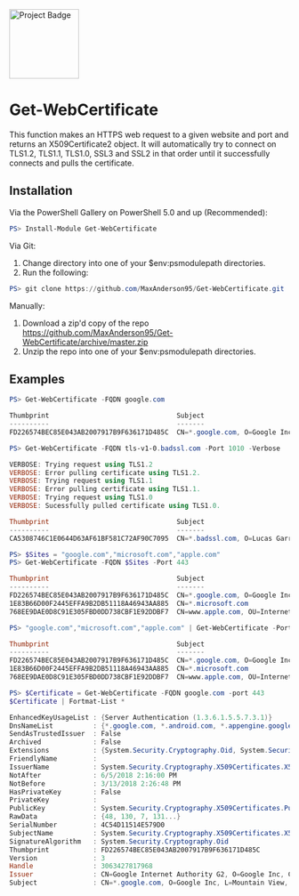 <a href="https://ci.appveyor.com/project/MaxAnderson95/get-webcertificate">
<img src="https://ci.appveyor.com/api/projects/status/github/MaxAnderson95/Get-WebCertificate?branch=master&svg=true" alt="Project Badge" width="125">
</a>

# Get-WebCertificate
This function makes an HTTPS web request to a given website and port and returns an X509Certificate2 object. It will automatically try to connect on TLS1.2, TLS1.1, TLS1.0, SSL3 and SSL2 in that order until it successfully connects and pulls the certificate.

## Installation
Via the PowerShell Gallery on PowerShell 5.0 and up (Recommended):
```Powershell
PS> Install-Module Get-WebCertificate
```

Via Git:
1. Change directory into one of your $env:psmodulepath directories.
2. Run the following:
```Powershell
PS> git clone https://github.com/MaxAnderson95/Get-WebCertificate.git
```

Manually:
1. Download a zip'd copy of the repo https://github.com/MaxAnderson95/Get-WebCertificate/archive/master.zip
2. Unzip the repo into one of your $env:psmodulepath directories.

## Examples
```Powershell
PS> Get-WebCertificate -FQDN google.com

Thumbprint                                Subject
----------                                -------
FD226574BEC85E043AB2007917B9F636171D485C  CN=*.google.com, O=Google Inc, L=Mountain View, S=California, C=US
```
```Powershell
PS> Get-WebCertificate -FQDN tls-v1-0.badssl.com -Port 1010 -Verbose

VERBOSE: Trying request using TLS1.2
VERBOSE: Error pulling certificate using TLS1.2.
VERBOSE: Trying request using TLS1.1
VERBOSE: Error pulling certificate using TLS1.1.
VERBOSE: Trying request using TLS1.0
VERBOSE: Sucessfully pulled certificate using TLS1.0.

Thumbprint                                Subject
----------                                -------
CA5308746C1E0644D63AF61BF581C72AF90C7095  CN=*.badssl.com, O=Lucas Garron, L=Walnut Creek, S=California, C=US
```
```Powershell
PS> $Sites = "google.com","microsoft.com","apple.com"
PS> Get-WebCertificate -FQDN $Sites -Port 443

Thumbprint                                Subject
----------                                -------
FD226574BEC85E043AB2007917B9F636171D485C  CN=*.google.com, O=Google Inc, L=Mountain View, S=California, C=US
1E83B66D00F2445EFFA9B2DB51118A46943AA885  CN=*.microsoft.com
768EE9DAE0D8C91E305FBD0DD738CBF1E92DDBF7  CN=www.apple.com, OU=Internet Services, O=Apple Inc., STREET=1 Infinite Loop, L=Cupertino, S=Ca...
```
```Powershell
PS> "google.com","microsoft.com","apple.com" | Get-WebCertificate -Port 443

Thumbprint                                Subject
----------                                -------
FD226574BEC85E043AB2007917B9F636171D485C  CN=*.google.com, O=Google Inc, L=Mountain View, S=California, C=US
1E83B66D00F2445EFFA9B2DB51118A46943AA885  CN=*.microsoft.com
768EE9DAE0D8C91E305FBD0DD738CBF1E92DDBF7  CN=www.apple.com, OU=Internet Services, O=Apple Inc., STREET=1 Infinite Loop, L=Cupertino, S=Ca...
```
```Powershell
PS> $Certificate = Get-WebCertificate -FQDN google.com -port 443
$Certificate | Fortmat-List *

EnhancedKeyUsageList : {Server Authentication (1.3.6.1.5.5.7.3.1)}
DnsNameList          : {*.google.com, *.android.com, *.appengine.google.com, *.cloud.google.com...}
SendAsTrustedIssuer  : False
Archived             : False
Extensions           : {System.Security.Cryptography.Oid, System.Security.Cryptography.Oid, System.Security.Cryptography.Oid, System.Security.Cryptography.Oid...}
FriendlyName         :
IssuerName           : System.Security.Cryptography.X509Certificates.X500DistinguishedName
NotAfter             : 6/5/2018 2:16:00 PM
NotBefore            : 3/13/2018 2:26:48 PM
HasPrivateKey        : False
PrivateKey           :
PublicKey            : System.Security.Cryptography.X509Certificates.PublicKey
RawData              : {48, 130, 7, 131...}
SerialNumber         : 4C54D11514E579D0
SubjectName          : System.Security.Cryptography.X509Certificates.X500DistinguishedName
SignatureAlgorithm   : System.Security.Cryptography.Oid
Thumbprint           : FD226574BEC85E043AB2007917B9F636171D485C
Version              : 3
Handle               : 3063427817968
Issuer               : CN=Google Internet Authority G2, O=Google Inc, C=US
Subject              : CN=*.google.com, O=Google Inc, L=Mountain View, S=California, C=US
```
